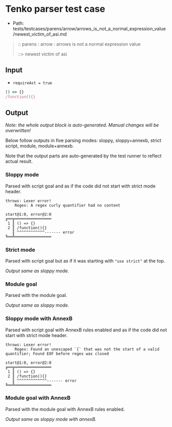 # Tenko parser test case

- Path: tests/testcases/parens/arrow/arrows_is_not_a_normal_expression_value/newest_victim_of_asi.md

> :: parens : arrow : arrows is not a normal expression value
>
> ::> newest victim of asi

## Input

- `requireAst = true`

`````js
() => {}
/function(){}
`````

## Output

_Note: the whole output block is auto-generated. Manual changes will be overwritten!_

Below follow outputs in five parsing modes: sloppy, sloppy+annexb, strict script, module, module+annexb.

Note that the output parts are auto-generated by the test runner to reflect actual result.

### Sloppy mode

Parsed with script goal and as if the code did not start with strict mode header.

`````
throws: Lexer error!
    Regex: A regex curly quantifier had no content

start@1:0, error@2:0
╔══╦════════════════
 1 ║ () => {}
 2 ║ /function(){}
   ║ ^^^^^^^^^^^^------- error
╚══╩════════════════

`````

### Strict mode

Parsed with script goal but as if it was starting with `"use strict"` at the top.

_Output same as sloppy mode._

### Module goal

Parsed with the module goal.

_Output same as sloppy mode._

### Sloppy mode with AnnexB

Parsed with script goal with AnnexB rules enabled and as if the code did not start with strict mode header.

`````
throws: Lexer error!
    Regex: Found an unescaped `{` that was not the start of a valid quantifier; Found EOF before regex was closed

start@1:0, error@2:0
╔══╦════════════════
 1 ║ () => {}
 2 ║ /function(){}
   ║ ^^^^^^^^^^^^^------- error
╚══╩════════════════

`````

### Module goal with AnnexB

Parsed with the module goal with AnnexB rules enabled.

_Output same as sloppy mode with annexB._
